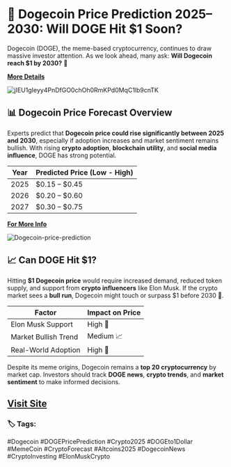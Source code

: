 # 🚀 Dogecoin Price Prediction 2025–2030: Will DOGE Hit $1 Soon?

Dogecoin (DOGE), the meme-based cryptocurrency, continues to draw massive investor attention. As we look ahead, many ask: **Will Dogecoin reach $1 by 2030?** 🤔

[**More Details**](https://tinyurl.com/33sathw3)

![jIEU1gIeyy4PnDfGO0chOh0RmKPd0MqC1lb9cnTK](https://github.com/user-attachments/assets/12ec6f77-4041-4a72-a3ab-7faa414390e1)

## 📊 Dogecoin Price Forecast Overview

Experts predict that **Dogecoin price could rise significantly between 2025 and 2030**, especially if adoption increases and market sentiment remains bullish. With rising **crypto adoption**, **blockchain utility**, and **social media influence**, DOGE has strong potential.

| Year | Predicted Price (Low - High) |
|------|------------------------------|
| 2025 | $0.15 – $0.45                |
| 2026 | $0.20 – $0.60                |
| 2027 | $0.30 – $0.75                |

[**For More Info**](https://tinyurl.com/uycshsmp)

![Dogecoin-price-prediction](https://github.com/user-attachments/assets/688057ca-a7ab-42bb-8514-3a83c15ac25e)

## 📈 Can DOGE Hit $1?

Hitting **$1 Dogecoin price** would require increased demand, reduced token supply, and support from **crypto influencers** like Elon Musk. If the crypto market sees a **bull run**, Dogecoin might touch or surpass $1 before 2030 🚀.

| Factor                | Impact on Price |
|----------------------|-----------------|
| Elon Musk Support    | High 📢          |
| Market Bullish Trend | Medium 📈       |
| Real-World Adoption  | High 🛒          |

Despite its meme origins, Dogecoin remains a **top 20 cryptocurrency** by market cap. Investors should track **DOGE news**, **crypto trends**, and **market sentiment** to make informed decisions.

[Visit Site](https://tinyurl.com/2p644kkh)
---

### 🏷️ Tags:  
#Dogecoin #DOGEPricePrediction #Crypto2025 #DOGEto1Dollar #MemeCoin #CryptoForecast #Altcoins2025 #DogecoinNews #CryptoInvesting #ElonMuskCrypto

